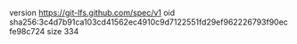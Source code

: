 version https://git-lfs.github.com/spec/v1
oid sha256:3c4d7b91ca103cd41562ec4910c9d7122551fd29ef962226793f90ecfe98c724
size 334
